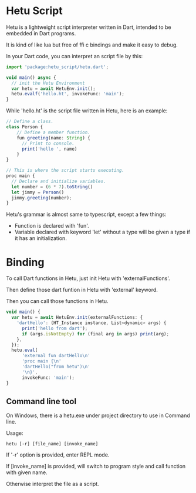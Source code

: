 # Hetu Script

Hetu is a lightweight script interpreter written in Dart, intended to be embedded in Dart programs.

It is kind of like lua but free of ffi c bindings and make it easy to debug.

In your Dart code, you can interpret an script file by this:

```typescript
import 'package:hetu_script/hetu.dart';

void main() async {
  // init the Hetu Environment
  var hetu = await HetuEnv.init();
  hetu.evalf('hello.ht', invokeFunc: 'main');
}
```

While 'hello.ht' is the script file written in Hetu, here is an example:

```typescript
// Define a class.
class Person {
    // Define a member function.
    fun greeting(name: String) {
      // Print to console.
      print('hello ', name)
    }
}

// This is where the script starts executing.
proc main {
  // Declare and initialize variables.
  let number = (6 * 7).toString()
  let jimmy = Person()
  jimmy.greeting(number);
}
```

Hetu's grammar is almost same to typescript, except a few things:

- Function is declared with 'fun'.
- Variable declared with keyword 'let' without a type will be given a type if it has an initialization.

# Binding

To call Dart functions in Hetu, just init Hetu with 'externalFunctions'.

Then define those dart funtion in Hetu with 'external' keyword.

Then you can call those functions in Hetu.

```typescript
void main() {
  var hetu = await HetuEnv.init(externalFunctions: {
    'dartHello': (HT_Instance instance, List<dynamic> args) {
      print('hello from dart');
      if (args.isNotEmpty) for (final arg in args) print(arg);
    },
  });
  hetu.eval(
      'external fun dartHello\n'
      'proc main {\n'
      'dartHello("from hetu")\n'
      '\n}',
      invokeFunc: 'main');
}
```

## Command line tool

On Windows, there is a hetu.exe under project directory to use in Command line.

Usage:

```
hetu [-r] [file_name] [invoke_name]
```

If '-r' option is provided, enter REPL mode.

If [invoke_name] is provided, will switch to program style and call function with given name.

Otherwise interpret the file as a script.
